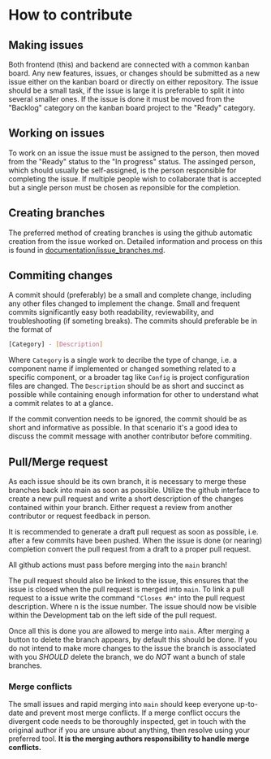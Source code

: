 # How to contribute

## Making issues

Both frontend (this) and backend are connected with a common kanban board. Any new features, issues, or changes should be submitted as a new issue either on the kanban board or directly on either repository. The issue should be a small task, if the issue is large it is preferable to split it into several smaller ones. If the issue is done it must be moved from the "Backlog" category on the kanban board project to the "Ready" category.

## Working on issues

To work on an issue the issue must be assigned to the person, then moved from the "Ready" status to the "In progress" status. The assinged person, which should usually be self-assigned, is the person responsible for completing the issue. If multiple people wish to collaborate that is accepted but a single person must be chosen as reponsible for the completion.

## Creating branches

The preferred method of creating branches is using the github automatic creation from the issue worked on. Detailed information and process on this is found in [documentation/issue_branches.md](./documentation/issue_branches.md).

## Commiting changes

A commit should (preferably) be a small and complete change, including any other files changed to implement the change. Small and frequent commits significantly easy both readability, reviewability, and troubleshooting (if someting breaks). The commits should preferable be in the format of 
```bash
[Category] - [Description]
```

Where `Category` is a single work to decribe the type of change, i.e. a component name if implemented or changed something related to a specific component, or a broader tag like `Config` is project configuration files are changed. The `Description` should be as short and succinct as possible while containing enough information for other to understand what a commit relates to at a glance.

If the commit convention needs to be ignored, the commit should be as short and informative as possible. In that scenario it's a good idea to discuss the commit message with another contributor before commiting.

## Pull/Merge request

As each issue should be its own branch, it is necessary to merge these branches back into main as soon as possible. Utilize the github interface to create a new pull request and write a short description of the changes contained within your branch. Either request a review from another contributor or request feedback in person.

It is recommended to generate a draft pull request as soon as possible, i.e. after a few commits have been pushed. When the issue is done (or nearing) completion convert the pull request from a draft to a proper pull request.

All github actions must pass before merging into the `main` branch!

The pull request should also be linked to the issue, this ensures that the issue is closed when the pull request is merged into `main`. To link a pull request to a issue write the command `"Closes #n"` into the pull request description. Where n is the issue number. The issue should now be visible within the Development tab on the left side of the pull request.

Once all this is done you are allowed to merge into `main`. After merging a button to delete the branch appears, by default this should be done. If you do not intend to make more changes to the issue the branch is associated with you *SHOULD* delete the branch, we do *NOT* want a bunch of stale branches.

### Merge conflicts

The small issues and rapid merging into `main` should keep everyone up-to-date and prevent most merge conflicts. If a merge conflict occurs the divergent code needs to be thoroughly inspected, get in touch with the original author if you are unsure about anything, then resolve using your preferred tool. **It is the merging authors responsibility to handle merge conflicts.**
